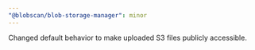 ```yaml
---
"@blobscan/blob-storage-manager": minor
---
```


Changed default behavior to make uploaded S3 files publicly accessible.
